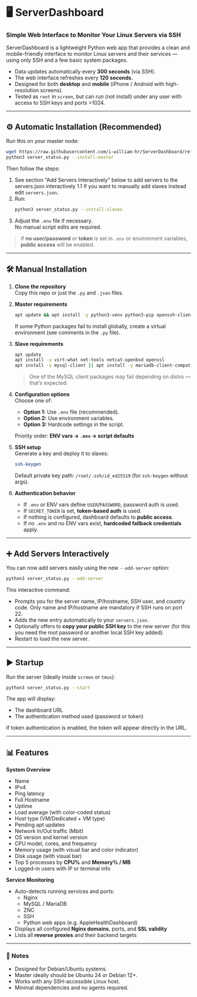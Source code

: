 # 🖥️ ServerDashboard

### Simple Web Interface to Monitor Your Linux Servers via SSH

ServerDashboard is a lightweight Python web app that provides a clean and mobile-friendly interface to monitor Linux servers and their services — using only SSH and a few basic system packages.  

- Data updates automatically every **300 seconds** (via SSH).  
- The web interface refreshes every **120 seconds**.  
- Designed for both **desktop** and **mobile** (iPhone / Android with high-resolution screens).  
- Tested as `root` in `screen`, but can run (not install) under any user with access to SSH keys and ports >1024.  

---

## ⚙️ Automatic Installation (Recommended)

Run this on your master node:

```bash
wget https://raw.githubusercontent.com/i-william-hr/ServerDashboard/refs/heads/main/server_status.py
python3 server_status.py --install-master
```

Then follow the steps:

1. See section "Add Servers Interactively" below to add servers to the servers.json interactively
1.1 If you want to manually add slaves instead edit `servers.json`.
2. Run:
   ```bash
   python3 server_status.py --install-slaves
   ```
3. Adjust the `.env` file if necessary.  
   No manual script edits are required.

> If **no user/password** or **token** is set in `.env` or environment variables, **public access** will be enabled.

---

## 🛠️ Manual Installation

1. **Clone the repository**  
   Copy this repo or just the `.py` and `.json` files.

2. **Master requirements**  
   ```bash
   apt update && apt install -y python3-venv python3-pip openssh-client    python3-paramiko python3-flask-httpauth python3-waitress
   ```
   If some Python packages fail to install globally, create a virtual environment (see comments in the `.py` file).

3. **Slave requirements**  
   ```bash
   apt update
   apt install -y virt-what net-tools netcat-openbsd openssl
   apt install -y mysql-client || apt install -y mariadb-client-compat
   ```
   > One of the MySQL client packages may fail depending on distro — that’s expected.

4. **Configuration options**  
   Choose one of:
   - **Option 1:** Use `.env` file (recommended).  
   - **Option 2:** Use environment variables.  
   - **Option 3:** Hardcode settings in the script.

   Priority order: **ENV vars → `.env` → script defaults**

5. **SSH setup**  
   Generate a key and deploy it to slaves:
   ```bash
   ssh-keygen
   ```
   Default private key path: `/root/.ssh/id_ed25519` (for `ssh-keygen` without args).

6. **Authentication behavior**
   - If `.env` or ENV vars define `USER`/`PASSWORD`, password auth is used.
   - If `SECRET_TOKEN` is set, **token-based auth** is used.
   - If nothing is configured, dashboard defaults to **public access**.
   - If no `.env` and no ENV vars exist, **hardcoded fallback credentials** apply.

---

## ➕ Add Servers Interactively

You can now add servers easily using the new `--add-server` option:

```bash
python3 server_status.py --add-server
```

This interactive command:
- Prompts you for the server name, IP/hostname, SSH user, and country code. Only name and IP/hostname are mandatory if SSH runs on port 22.
- Adds the new entry automatically to your `servers.json`.
- Optionally offers to **copy your public SSH key** to the new server (for this you need the root password or another local SSH key added).
- Restart to load the new server.

---

## ▶️ Startup

Run the server (ideally inside `screen` or `tmux`):

```bash
python3 server_status.py --start
```

The app will display:
- The dashboard URL  
- The authentication method used (password or token)

If token authentication is enabled, the token will appear directly in the URL.

---

## 📊 Features

**System Overview**
- Name
- IPv4
- Ping latency
- Full Hostname
- Uptime
- Load average (with color-coded status)
- Host type (VM/Dedicated + VM type)
- Pending apt updates
- Network In/Out traffic (Mbit)
- OS version and kernel version
- CPU model, cores, and frequency
- Memory usage (with visual bar and color indicator)
- Disk usage (with visual bar)
- Top 5 processes by **CPU%** and **Memory% / MB**
- Logged-in users with IP or terminal info

**Service Monitoring**
- Auto-detects running services and ports:
  - Nginx  
  - MySQL / MariaDB  
  - ZNC  
  - SSH  
  - Python web apps (e.g. AppleHealthDashboard)
- Displays all configured **Nginx domains**, ports, and **SSL validity**
- Lists all **reverse proxies** and their backend targets

---

### 🧩 Notes

- Designed for Debian/Ubuntu systems.
- Master ideally should be Ubuntu 24 or Debian 12+.
- Works with any SSH-accessible Linux host.
- Minimal dependencies and no agents required.
